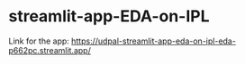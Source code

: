 # streamlit-app-EDA-on-IPL
Link for the app: https://udpal-streamlit-app-eda-on-ipl-eda-p662pc.streamlit.app/
